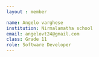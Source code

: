 ```yaml
--- 
layout : member 

name: Angelo varghese
institution: Nirmalamatha school 
email: angelovt24@gmail.com
class: Grade 11
role: Software Developer 
--- 
```

